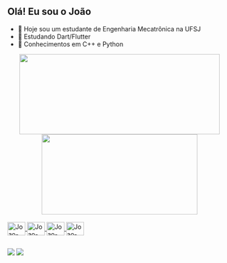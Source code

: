 ## Olá! Eu sou o João

- 👀 Hoje sou um estudante de Engenharia Mecatrônica na UFSJ
- 🌱 Estudando Dart/Flutter
- 🧾 Conhecimentos em C++ e Python

<div align="center">
  <a href="https://github.com/joaogeneroso">
  <img height="180em" width="450em" src="https://github-readme-stats.vercel.app/api?username=joaogeneroso&show_icons=true&theme=dark&include_all_commits=true&count_private=true"/>
  <img height="180em" width="350em" src="https://github-readme-stats.vercel.app/api/top-langs/?username=joaogeneroso&layout=compact&langs_count=7&theme=dark"/>
</div>
<div style="display: inline_block"><br>
  <img align="center" alt="Joao-C++" height="30" width="40" src="https://cdn.jsdelivr.net/gh/devicons/devicon/icons/cplusplus/cplusplus-original.svg">
  <img align="center" alt="Joao-Python" height="30" width="40" src="https://cdn.jsdelivr.net/gh/devicons/devicon/icons/python/python-original.svg">
  <img align="center" alt="Joao-Python" height="30" width="40" src="https://cdn.jsdelivr.net/gh/devicons/devicon/icons/dart/dart-original.svg">
  <img align="center" alt="Joao-Python" height="30" width="40" src="https://cdn.jsdelivr.net/gh/devicons/devicon/icons/flutter/flutter-original.svg">
</div>

##

<div>
  <a href="www.linkedin.com/in/joãogeneroso/" target="_blank"><img src="https://img.shields.io/badge/-LinkedIn-%230077B5?style=for-the-badge&logo=linkedin&logoColor=white" target="_blank"></a>
  <a href = "mailto:jv.generoso02@gmail.com"><img src="https://img.shields.io/badge/-Gmail-%23333?style=for-the-badge&logo=gmail&logoColor=white" target="_blank"></a>
</div>
